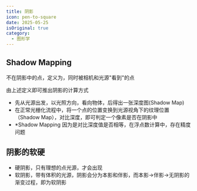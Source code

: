 ```yaml
---
title: 阴影
icon: pen-to-square
date: 2025-05-25
isOriginal: true
category:
  - 图形学
---
```


<!-- more -->

## Shadow Mapping

不在阴影中的点，定义为，同时被相机和光源"看到"的点

由上述定义即可推出阴影的计算方式

- 先从光源出发，以光照方向，看向物体，后得出一张深度图(Shadow Map)
- 在正常光栅化流程中，将一个点的位置变换到光源视角下的纹理位置（Shadow Map），对比深度，即可判定一个像素是否在阴影中
- *Shadow Mapping 因为是对比深度值是否相等，在浮点数计算中，存在精度问题

## 阴影的软硬

- 硬阴影，只有理想的点光源，才会出现
- 软阴影，带有体积的光源，阴影会分为本影和伴影，而本影->伴影->无阴影的渐变过程，即为软阴影